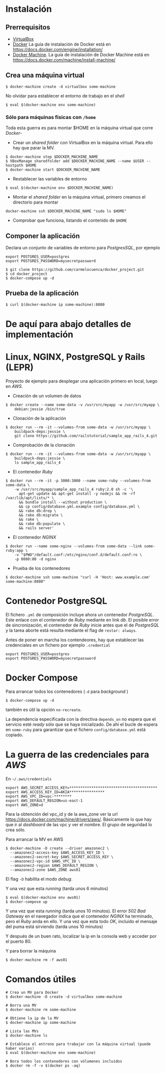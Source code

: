 # Instalación

## Prerrequisitos

- [VirtualBox](https://www.virtualbox.org/)
- [Docker](https://www.docker.com/) La guía de instalación de Docker está en https://docs.docker.com/engine/installation/
- [Docker Machine](https://docs.docker.com/machine/). La guía de instalación de Docker Machine está en https://docs.docker.com/machine/install-machine/


## Crea una máquina virtual
```console
$ docker-machine create -d virtualbox some-machine
```

No olvidar para establecer el entorno de trabajo en el *shell*

```console
$ eval $(docker-machine env some-machine)
```

### Sólo para máquinas físicas con ```/home```
Toda esta guerra es para montar $HOME en la máquina virtual que corre *Docker*-

- Crear un *shared folder* con VirtualBox en la máquina virtual.
Para ello hay que parar la MV.

```console
$ docker-machine stop $DOCKER_MACHINE_NAME
$ VBoxManage sharedfolder add $DOCKER_MACHINE_NAME --name $USER --hostpath $HOME
$ docker-machine start $DOCKER_MACHINE_NAME
```
- Restablecer las variables de entorno
```console
$ eval $(docker-machine env $DOCKER_MACHINE_NAME)
```


- Montar el *shared folder* en la máquina virtual, primero creamos el directorio para montar

```console
docker-machine ssh $DOCKER_MACHINE_NAME "sudo ls $HOME"
```

- Comprobar que funciona, listando el contenido de ```$HOME```

## Componer la aplicación


Declara un conjunto de variables de entorno para *PostgresSQL*, por ejemplo

```console
export POSTGRES_USER=postgres
export POSTGRES_PASSWORD=mysecretpassword
```

```console
$ git clone https://github.com/carmelocuenca/docker_project.git
$ cd docker_project
$ docker-compose up -d
```

## Prueba de la aplicación
```console
$ curl $(docker-machine ip some-machine):8080
```

# De aquí para abajo detalles de implementación
# Linux, NGINX, PostgreSQL y Rails (LEPR)

Proyecto de ejemplo para desplegar una aplicación primero en local, luego en *AWS*.

- Creación de un volumen de datos

```console
$ docker create --name some-data -v /usr/src/myapp -w /usr/src/myapp \
    debian:jessie /bin/true
```

- Clonación de la aplicación

```console
$ docker run --rm -it --volumes-from some-data -w /usr/src/myapp \
    buildpack-deps:jessie \
    git clone https://github.com/railstutorial/sample_app_rails_4.git
```

- Comprobación de la clonación

```console
$ docker run --rm -it --volumes-from some-data -w /usr/src/myapp \
    buildpack-deps:jessie \
    ls sample_app_rails_4
```

- El contenedor *Ruby*

```console
$ docker run --rm -it -p 3000:3000 --name some-ruby --volumes-from some-data \
    -w /usr/src/myapp/sample_app_rails_4 ruby:2.0 sh -c '\
      apt-get update && apt-get install -y nodejs && rm -rf /var/lib/apt/lists/* \
      && bundle install --without production \
      && cp config/database.yml.example config/database.yml \
      && rake db:drop \
      && rake db:migrate \
      && rake \
      && rake db:populate \
      && rails server'
```

- El contenedor *NGINX*

```console
$ docker run --name some-nginx --volumes-from some-data --link some-ruby:app \
    -v "$PWD"/default.conf:/etc/nginx/conf.d/default.conf:ro \
    -p 8080:80 -d nginx
```

- Prueba de los contenedores

```console
$ docker-machine ssh some-machine "curl -H 'Host: www.example.com' some-machine:8080"
```

# Contenedor PostgreSQL

El fichero ```.yml``` de composición incluye ahora un contenedor *PostgreSQL*.
Este enlace con el contenedor de *Ruby* mediante en link *db*.
El posible error de sincronización, el contenedor de *Ruby* inicie antes que el de *PostgreSQL* y la tarea aborte está resulta mediante el flag de ```restar: always```.

Antes de poner en marcha los contendeores, hay que establecer las credenciales en un fichero por ejemplo ```.credential```

```console
export POSTGRES_USER=postgres
export POSTGRES_PASSWORD=mysecretpassword
```

# Docker Compose
Para arrancar todos los contenedores (```-d``` para *background* )

```console
$ docker-compose up -d
```
también es útil la opción ```no-recreate```.

La dependencia especificada con la directiva ```depends_on``` no espera que el servicio esté *ready* sólo que se haya inicializado.
De ahí el bucle de espera en ```some-ruby``` para garantizar que el fichero ```config/database.yml``` está copiado.

# La guerra de las credenciales para *AWS*

En ```~/.aws/credentials```

```console
export AWS_SECRET_ACCESS_KEY=****************************************
export AWS_ACCESS_KEY_ID=AKIA****************
export AWS_VPC_ID=vpc-********
export AWS_DEFAULT_REGION=us-east-1
export AWS_ZONE=d
```
Para la obtención del vpc_id y de la aws_zone ver la url https://docs.docker.com/machine/drivers/aws/. Básicamente lo que hay que ir al *dashboard* de las vpc y ver el nombre. El grupo de seguridad lo crea sólo.


Para arrancar la MV en AWS


```console
$ docker-machine -D create --driver amazonec2 \
  --amazonec2-access-key $AWS_ACCESS_KEY_ID \
  --amazonec2-secret-key $AWS_SECRET_ACCESS_KEY \
  --amazonec2-vpc-id $AWS_VPC_ID \
  --amazonec2-region $AWS_DEFAULT_REGION \
  --amazonec2-zone $AWS_ZONE aws01
```
El flag ```-D``` habilita el modo *debug*.

Y una vez que esta *running* (tarda unos 6 minutos)

```console
$ eval $(docker-machine env aws01)
$ docker-compose up
```

Y una vez que esta *running* (tarda unos 10 minutos).
El error *502 Bad Gateway* en el navegador indica que el contenedor *NGINX* ha terminado, pero el *Ruby* anda en ello.
Y una vez que esta todo *OK*,
incluido el mensaje del puma está sirviendo (tarda unos 10 minutos)

Y después de un buen rato, localizar la ip en la consola web y acceder por el puerto 80.

Y para borrar la máquina

```console
$ docker-machine rm -f aws01
```


# Comandos útiles

```console
# Crea un MV para Docker
$ docker-machine -D create -d virtualbox some-machine

# Borra una MV
$ docker-machine rm some-machine

# Obtiene la ip de la MV
$ docker-machine ip some-machine

# Lista las MVs
$ docker-machine ls

# Establece el entrono para trabajar con la máquina virtual (puede haber varias)
$ eval $(docker-machine env some-machine)

# Bora todos los contenedores con vólumenes incluidos
$ docker rm -f -v $(docker ps -aq)
```
